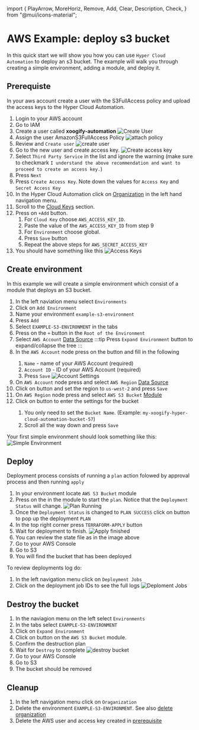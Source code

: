 import {
PlayArrow,
MoreHoriz,
Remove,
Add,
Clear,
Description,
Check,
} from "@mui/icons-material";

# AWS Example: deploy s3 bucket

In this quick start we will show you how you can use `Hyper Cloud Automation` to deploy an s3 bucket. The example will walk you through creating a simple environment, adding a module, and deploy it.

## Prerequiste

In your aws account create a user with the S3FullAccess policy and upload the access keys to the Hyper Cloud Automation.

1. Login to your AWS account
2. Go to IAM
3. Create a user called **xoogify-automation**
   ![Create User](./img/AWSExample-CreateUser.png)
4. Assign the user AmazonS3FullAccess Policy
   ![attach policy](./img/AWSExample-AttachS3policy.png)
5. Review and `Create user`
   ![create user](./img/AWSExample-CreateUserConfirm.png)
6. Go to the new user and create access key.
   ![Create access key](./img/AWSExample-CreateAWSAccessKey.png)
7. Select `Third Party Service` in the list and ignore the warning (make sure to checkmark `I understand the above recommendation and want to proceed to create an access key.`)
8. Press `Next`
9. Press `Create Access Key`. Note down the values for `Access Key` and `Secret Access Key`
10. In the Hyper Cloud Automation click on [Organization](../Concepts/Organization.md) in the left hand navigation menu.
11. Scroll to the [Cloud Keys](../Concepts/Organization.md#cloud-keys) section.
12. Press on `+Add` button.
    1. For `Cloud Key` choose `AWS_ACCESS_KEY_ID`.
    1. Paste the value of the `AWS_ACCESS_KEY_ID` from step 9
    1. For `Environment` choose global.
    1. Press `Save` button
    1. Repeat the above steps for `AWS_SECRET_ACCESS_KEY`
13. You should have something like this
    ![Access Keys](./img/AWSExample-UploadAWSAccessKeys.png)

## Create environment

In this example we will create a simple environment which consist of a module that deploys an S3 bucket.

1. In the left naviation menu select `Environments`
1. Click on `Add Environment`
1. Name your environment `example-s3-environment`
1. Press `Add`
1. Select `EXAMPLE-S3-ENVIRONMENT` in the tabs
1. Press on the `+` button in the `Root of the Environment`
1. Select `AWS Account` [Data Source](../Concepts/DataSource.md)
   :::tip
   Press `Expand Environment` button to expand/collapse the tree
   :::
1. In the `AWS Account` node press on the <MoreHoriz width="30"/> button and fill in the following
   1. `Name` - name of your AWS Account (required)
   1. `Account ID` - ID of your AWS Account (required)
   1. Press `Save`
      ![Account Settings](./img/AWSExample-AWSAccountSettings.png)
1. On `AWS Account` node press <Add width="30"/> and select `AWS Region` [Data Source](../Concepts/DataSource.md)
1. Click on <MoreHoriz width="30"/> button and set the region to `us-west-2` and press `Save`
1. On `AWS Region` node press <Add width="30"/> and select `AWS S3 Bucket` [Module](../Concepts/Module.md)
1. Click on <MoreHoriz width="30"/> button to enter the settings for the bucket
   1. You only need to set the `Bucket Name`. (Example: `my-xoogify-hyper-cloud-automation-bucket-57`)
   1. Scroll all the way down and press `Save`

Your first simple environment should look something like this:
![Simple Environment](./img/AWSExample-SimpleEvironment.png)

## Deploy

Deployment process consists of running a `plan` action folowed by approval process and then running `apply`

1. In your environment locate `AWS S3 Bucket` module
1. Press on the <PlayArrow width="30" /> in the module to start the `plan`. Notice that the `Deployment Status` will change.
   ![Plan Running](./img/AWSExample-PlanRunning.png)
1. Once the `Deployment Status` is changed to `PLAN SUCCESS` click on <Check width="30"/> button to pop up the deployment `PLAN`
1. In the top right corner press `TERRAFORM-APPLY` button
1. Wait for deployment to finish.
   ![Apply finished](./img/AWSExample-ApplySuccess.png)
1. You can review the state file as in the image above
1. Go to your AWS Console
1. Go to S3
1. You will find the bucket that has been deployed

To review deployments log do:

1. In the left navigation menu click on `Deployment Jobs`
1. Click on the deployment job IDs to see the full logs
   ![Deploment Jobs](./img/AWSExample-DeploymentJobs.png)

## Destroy the bucket

1. In the naviagion menu on the left select `Environments`
1. In the tabs select `EXAMPLE-S3-ENVIRONMENT`
1. Click on `Expand Environment`
1. Click on <Clear width="30" /> button on the `AWS S3 Bucket` module.
1. Confirm the destruction plan
1. Wait for `Destroy` to complete
   ![destroy bucket](./img/AWSExample-DestroyS3Bucket.png)
1. Go to your AWS Console
1. Go to S3
1. The bucket should be removed

## Cleanup

1. In the left navigation menu click on `Oraganization`
1. Delete the environment `EXAMPLE-S3-ENVIRONMENT`. See also [delete organization](../Concepts/Organization.md#renamedelete-envrionments)
1. Delete the AWS user and access key created in [prerequisite](#prerequiste)
